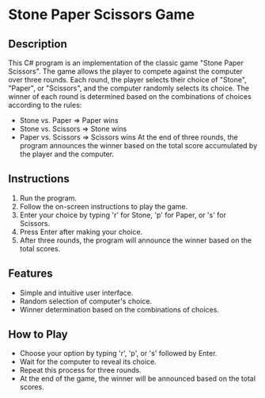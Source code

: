 # Stone Paper Scissors Game

## Description
This C# program is an implementation of the classic game "Stone Paper Scissors". The game allows the player to compete against the computer over three rounds. Each round, the player selects their choice of "Stone", "Paper", or "Scissors", and the computer randomly selects its choice. The winner of each round is determined based on the combinations of choices according to the rules:
- Stone vs. Paper => Paper wins
- Stone vs. Scissors => Stone wins
- Paper vs. Scissors => Scissors wins
At the end of three rounds, the program announces the winner based on the total score accumulated by the player and the computer.

## Instructions
1. Run the program.
2. Follow the on-screen instructions to play the game.
3. Enter your choice by typing 'r' for Stone, 'p' for Paper, or 's' for Scissors.
4. Press Enter after making your choice.
5. After three rounds, the program will announce the winner based on the total scores.

## Features
- Simple and intuitive user interface.
- Random selection of computer's choice.
- Winner determination based on the combinations of choices.

## How to Play
- Choose your option by typing 'r', 'p', or 's' followed by Enter.
- Wait for the computer to reveal its choice.
- Repeat this process for three rounds.
- At the end of the game, the winner will be announced based on the total scores.
